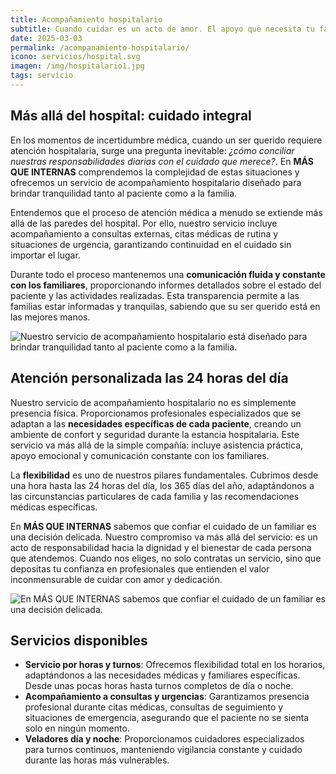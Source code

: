 ```yaml
---
title: Acompañamiento hospitalario
subtitle: Cuando cuidar es un acto de amor. El apoyo que necesita tu familia en los momentos más sensibles
date: 2025-03-03
permalink: /acompanamiento-hospitalario/
icono: servicios/hospital.svg
imagen: /img/hospitalario1.jpg
tags: servicio
---
```


## Más allá del hospital: cuidado integral

En los momentos de incertidumbre médica, cuando un ser querido requiere atención hospitalaria, surge una pregunta inevitable: _¿cómo conciliar nuestras responsabilidades diarias con el cuidado que merece?_. En **MÁS QUE INTERNAS** comprendemos la complejidad de estas situaciones y ofrecemos un servicio de acompañamiento hospitalario diseñado para brindar tranquilidad tanto al paciente como a la familia.

Entendemos que el proceso de atención médica a menudo se extiende más allá de las paredes del hospital. Por ello, nuestro servicio incluye acompañamiento a consultas externas, citas médicas de rutina y situaciones de urgencia, garantizando continuidad en el cuidado sin importar el lugar.

Durante todo el proceso mantenemos una **comunicación fluida y constante con los familiares**, proporcionando informes detallados sobre el estado del paciente y las actividades realizadas. Esta transparencia permite a las familias estar informadas y tranquilas, sabiendo que su ser querido está en las mejores manos.

![Nuestro servicio de **acompañamiento hospitalario** está diseñado para brindar tranquilidad tanto al paciente como a la familia.](/img/hospitalario1.jpg)

## Atención personalizada las 24 horas del día

Nuestro servicio de acompañamiento hospitalario no es simplemente presencia física. Proporcionamos profesionales especializados que se adaptan a las **necesidades específicas de cada paciente**, creando un ambiente de confort y seguridad durante la estancia hospitalaria. Este servicio va más allá de la simple compañía: incluye asistencia práctica, apoyo emocional y comunicación constante con los familiares.

La **flexibilidad** es uno de nuestros pilares fundamentales. Cubrimos desde una hora hasta las 24 horas del día, los 365 días del año, adaptándonos a las circunstancias particulares de cada familia y las recomendaciones médicas específicas.

En **MÁS QUE INTERNAS** sabemos que confiar el cuidado de un familiar es una decisión delicada. Nuestro compromiso va más allá del servicio: es un acto de responsabilidad hacia la dignidad y el bienestar de cada persona que atendemos. Cuando nos eliges, no solo contratas un servicio, sino que depositas tu confianza en profesionales que entienden el valor inconmensurable de cuidar con amor y dedicación.

![En **MÁS QUE INTERNAS** sabemos que confiar el cuidado de un familiar es una decisión delicada.](/img/hospitalario2.jpg)

## Servicios disponibles

- **Servicio por horas y turnos**: Ofrecemos flexibilidad total en los horarios, adaptándonos a las necesidades médicas y familiares específicas. Desde unas pocas horas hasta turnos completos de día o noche.
- **Acompañamiento a consultas y urgencias**: Garantizamos presencia profesional durante citas médicas, consultas de seguimiento y situaciones de emergencia, asegurando que el paciente no se sienta solo en ningún momento.
- **Veladores día y noche**: Proporcionamos cuidadores especializados para turnos continuos, manteniendo vigilancia constante y cuidado durante las horas más vulnerables.
